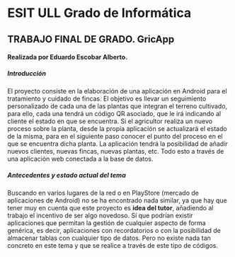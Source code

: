 # ESIT ULL Grado de Informática
## TRABAJO FINAL DE GRADO. GricApp
#### Realizada por Eduardo Escobar Alberto.

##### Introducción
El proyecto consiste en la elaboración de una aplicación en Android para el tratamiento y cuidado de fincas.
El objetivo es llevar un seguimiento personalizado de cada una de las plantas que integran el terreno cultivado, para ello, cada una tendrá un código QR asociado, que le irá indicando al cliente el estado en que se encuentra. Si el agricultor realiza un nuevo proceso sobre la planta, desde la propia aplicación se actualizará el estado de la misma, para en el siguiente paso conocer el punto del proceso en el que se encuentra dicha planta.
La aplicación tendrá la posibilidad de añadir nuevos clientes, nuevas fincas, nuevas plantas, etc. Todo esto a través de una aplicación web conectada a la base de datos.

##### Antecedentes y estado actual del tema
Buscando en varios lugares de la red o en PlayStore (mercado de aplicaciones de Android) no se ha encontrado nada similar, ya que hay que tener muy en cuenta que este proyecto es **idea del tutor**, añadiendo al trabajo el incentivo de ser algo novedoso.
Sí que podrían existir aplicaciones que permitan la gestión de cualquier aspecto de forma genérica, es decir, aplicaciones con recordatorios o con la posibilidad de almacenar tablas con cualquier tipo de datos. Pero no existe nada tan concreto en este tema y que se realice a través de este tipo de códigos.